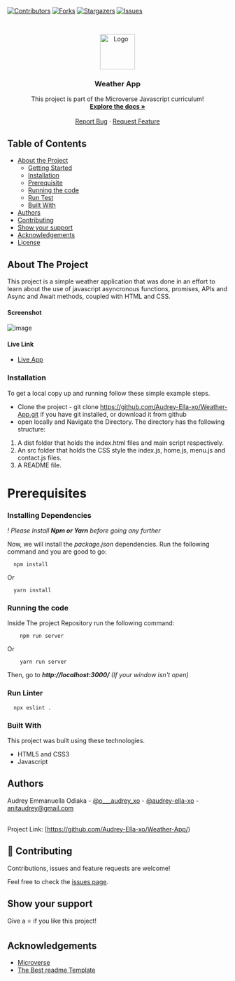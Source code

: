 <!--
*** Thanks for checking out this README Template. If you have a suggestion that would
*** make this better, please fork the repo and create a pull request or simply open
*** an issue with the tag "enhancement".
*** Thanks again! Now go create something AMAZING! :D
-->

<!-- PROJECT SHIELDS -->
<!--
*** I'm using markdown "reference style" links for readability.
*** Reference links are enclosed in brackets [ ] instead of parentheses ( ).
*** See the bottom of this document for the declaration of the reference variables
*** for contributors-url, forks-url, etc. This is an optional, concise syntax you may use.
*** https://www.markdownguide.org/basic-syntax/#reference-style-links
-->
[![Contributors][contributors-shield]][contributors-url]
[![Forks][forks-shield]][forks-url]
[![Stargazers][stars-shield]][stars-url]
[![Issues][issues-shield]][issues-url]

<!-- PROJECT LOGO -->
<br />
<p align="center">
  <a href="https://github.com/Audrey-Ella-xo/Weather-App">
    <img src="https://raw.githubusercontent.com/euqueme/toy-app/master/app/assets/images/mLogo.png" alt="Logo" width="80" height="80">
  </a>

  <h3 align="center">Weather App</h3>

  <p align="center">
    This project is part of the Microverse Javascript curriculum!
    <br />
    <a href="https://github.com/Audrey-Ella-xo/Weather-App"><strong>Explore the docs »</strong></a>
    <br />
    <br />
    <a href="https://github.com/Audrey-Ella-xo/Weather-App/issues">Report Bug</a>
    ·
    <a href="https://github.com/Audrey-Ella-xo/Weather-App/issues">Request Feature</a>
  </p>
</p>

<!-- TABLE OF CONTENTS -->
## Table of Contents

* [About the Project](#about-the-project)
  * [Getting Started](#getting-started)
  * [Installation](#installation)
  * [Prerequisite](#prerequisite)
  * [Running the code](#running-the-code)
  * [Run Test](#run-test)
  * [Built With](#built-with)
* [Authors](#authors)
* [Contributing](#contributing)
* [Show your support](#show-support)
* [Acknowledgements](#acknowledgements)
* [License](#license)

<!-- ABOUT THE PROJECT -->
## About The Project

This project is a simple weather application that was done in an effort to learn about the use of javascript asyncronous functions, promises, APIs and Async and Await methods, coupled with HTML and CSS.

#### Screenshot
![image](https://user-images.githubusercontent.com/54140453/89303023-83d37080-d663-11ea-98f2-d15b23779371.png)
#### Live Link
* [Live App](https://hungry-austin-5fa790.netlify.app/)
### Installation

To get a local copy up and running follow these simple example steps.
* Clone the project - git clone https://github.com/Audrey-Ella-xo/Weather-App.git if you have git installed, or download it from github
* open locally and Navigate the Directory. The directory has the following structure:
 1. A dist folder that holds the index.html files and main script respectively.
 2. An src folder that holds the CSS style the index.js, home.js, menu.js and contact.js files.
 3. A README file.

# Prerequisites

### Installing Dependencies

_! Please Install **Npm or Yarn** before going any further_

Now, we will install the _package.json_ dependencies. Run the following command and you are good to go:

```
  npm install
```
Or
```
  yarn install
```

### Running the code

Inside The project Repository run the following command:

```
    npm run server
```
Or
```
    yarn run server
```

Then, go to **_http://localhost:3000/_** _(If your window isn't open)_


### Run Linter

```
  npx eslint .
```

### Built With
This project was built using these technologies.
* HTML5 and CSS3
* Javascript

<!-- CONTACT -->
## Authors

Audrey Emmanuella Odiaka - [@o___audrey_xo](https://twitter.com/o___audrey_xo) - [@audrey-ella-xo](https://github.com/audrey-ella-xo) - anitaudrey@gmail.com
<br />
<br />

Project Link: [https://github.com/Audrey-Ella-xo/Weather-App/)

## 🤝 Contributing

Contributions, issues and feature requests are welcome!

Feel free to check the [issues page](issues/).

## Show your support

Give a ⭐️ if you like this project!

<!-- ACKNOWLEDGEMENTS -->
## Acknowledgements
* [Microverse](https://www.microverse.org/)
* [The Best readme Template](https://github.com/othneildrew/Best-README-Template)


<!-- MARKDOWN LINKS & IMAGES -->
<!-- https://www.markdownguide.org/basic-syntax/#reference-style-links -->
[contributors-shield]: https://img.shields.io/github/contributors/Audrey-Ella-xo/ror-social-scaffold.svg?style=flat-square
[contributors-url]: https://github.com/Audrey-Ella-xo/Weather-App/graphs/contributors
[forks-shield]: https://img.shields.io/github/forks/Audrey-Ella-xo/ror-social-scaffold.svg?style=flat-square
[forks-url]: https://github.com/Audrey-Ella-xo/Weather-App/network/members
[stars-shield]: https://img.shields.io/github/stars/Audrey-Ella-xo/ror-social-scaffold.svg?style=flat-square
[stars-url]: https://github.com/Audrey-Ella-xo/Weather-App/stargazers
[issues-shield]: https://img.shields.io/github/issues/Audrey-Ella-xo/ror-social-scaffold.svg?style=flat-square
[issues-url]: https://github.com/Audrey-Ella-xo/Weather-App/issues
[product-screenshot]: /app/assets/images/screenshot.png
